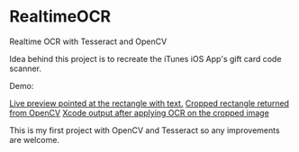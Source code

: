# RealtimeOCR
Realtime OCR with Tesseract and OpenCV

Idea behind this project is to recreate the iTunes iOS App's gift card code scanner.

Demo:

[Live preview pointed at the rectangle with text.](OpenCVT/Images.xcassets/ishot_1.imageset/IMG_0708.PNG)
[Cropped rectangle returned from OpenCV](Images.xcassets/ishot_2.imageset/IMG_0709.PNG)
[Xcode output after applying OCR on the cropped image](Images.xcassets/xshot.imageset/Screen%20Shot%202015-02-25%20at%2003.39.27.png)

This is my first project with OpenCV and Tesseract so any improvements are welcome.
